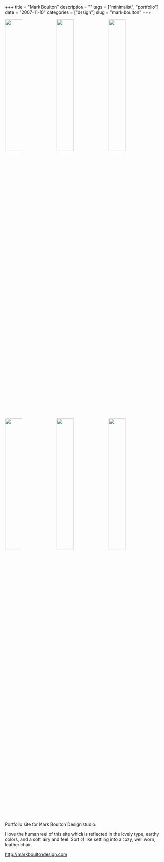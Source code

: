 +++
title = "Mark Boulton"
description = ""
tags = ["minimalist", "portfolio"]
date = "2007-11-10"
categories = ["design"]
slug = "mark-boulton"
+++


<div id="screens-thumbs" class="clearfix mt1-5">
<a href="//konigi.com/media/design/markboulton-1.jpg" class="group" rel="group"><img src="//konigi.com/media/design/markboulton-1.png" alt="" class="thumb" style="width: 33%; max-width: 33%;padding: 0 1px 1px 0" /></a><a href="//konigi.com/media/design/markboulton-2.jpg" class="group" rel="group"><img src="//konigi.com/media/design/markboulton-2.png" alt="" class="thumb" style="width: 33%; max-width: 33%;padding: 0 1px 1px 0" /></a><a href="//konigi.com/media/design/markboulton-3.jpg" class="group" rel="group"><img src="//konigi.com/media/design/markboulton-3.png" alt="" class="thumb" style="width: 33%; max-width: 33%;padding: 0 1px 1px 0" /></a><a href="//konigi.com/media/design/markboulton-4.jpg" class="group" rel="group"><img src="//konigi.com/media/design/markboulton-4.png" alt="" class="thumb" style="width: 33%; max-width: 33%;padding: 0 1px 1px 0" /></a><a href="//konigi.com/media/design/markboulton-5.jpg" class="group" rel="group"><img src="//konigi.com/media/design/markboulton-5.png" alt="" class="thumb" style="width: 33%; max-width: 33%;padding: 0 1px 1px 0" /></a><a href="//konigi.com/media/design/markboulton-6.jpg" class="group" rel="group"><img src="//konigi.com/media/design/markboulton-6.png" alt="" class="thumb" style="width: 33%; max-width: 33%;padding: 0 1px 1px 0" /></a>
</div>   
<p>Portfolio site for Mark Boulton Design studio. </p>
<p>I love the human feel of this site which is reflected in the lovely type, earthy colors, and a soft, airy and feel. Sort of like settling into a cozy, well worn, leather chair.</p>
<p><a href="http://markboultondesign.com/">http://markboultondesign.com</a></p>  
